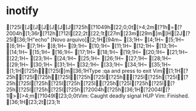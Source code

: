 # inotify
[?25l[J[J[J[J[J[J[?25h[?1049h[22;0;0t[>4;2m[?1h=[?2004h[1;36r[?12h[?12l[22;2t[22;1t[27m[23m[29m[m[H[2J[?25l[36;1H"echo" [Novo arquivo][2;1H[94m~                                                                                                                                                                        [3;1H~                                                                                                                                                                        [4;1H~                                                                                                                                                                        [5;1H~                                                                                                                                                                        [6;1H~                                                                                                                                                                        [7;1H~                                                                                                                                                                        [8;1H~                                                                                                                                                                        [9;1H~                                                                                                                                                                        [10;1H~                                                                                                                                                                        [11;1H~                                                                                                                                                                        [12;1H~                                                                                                                                                                        [13;1H~                                                                                                                                                                        [14;1H~                                                                                                                                                                        [15;1H~                                                                                                                                                                        [16;1H~                                                                                                                                                                        [17;1H~                                                                                                                                                                        [18;1H~                                                                                                                                                                        [19;1H~                                                                                                                                                                        [20;1H~                                                                                                                                                                        [21;1H~                                                                                                                                                                        [22;1H~                                                                                                                                                                        [23;1H~                                                                                                                                                                        [24;1H~                                                                                                                                                                        [25;1H~                                                                                                                                                                        [26;1H~                                                                                                                                                                        [27;1H~                                                                                                                                                                        [28;1H~                                                                                                                                                                        [29;1H~                                                                                                                                                                        [30;1H~                                                                                                                                                                        [31;1H~                                                                                                                                                                        [32;1H~                                                                                                                                                                        [33;1H~                                                                                                                                                                        [34;1H~                                                                                                                                                                        [35;1H~                                                                                                                                                                        [1;1H[?25h[?25l[m[36;1HType  :qa  and press <Enter> to exit Vim[1;1H[?25h[?25l[?25h[?25l[?25h[?25l[?25h[?25l[?25h[?25l[?25h[?25l[?25h[?25l[?25h[?25l[?25h[?25l[?25h[?25l[?25h[?25l[?25h[?25l[?25h[?2004h[?25h[36;1H[?2004l[?1l>[>4;m[?1049l[23;0;0tVim: Caught deadly signal HUP
Vim: Finished.
[36;1H[23;2t[23;1t